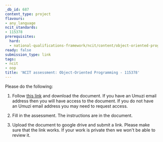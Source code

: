 ```yaml
---
_db_id: 687
content_type: project
flavours:
- any_language
ncit_standards:
- 115378
prerequisites:
  hard:
  - national-qualifications-framework/ncit/content/object-oriented-programming
ready: false
submission_type: link
tags:
- ncit
- oop
title: 'NCIT assessment: Object-Oriented Programming - 115378'
---
```


Please do the following:

1. Follow [this link](https://drive.google.com/file/d/1VDPecsokwVTmxvnpFjV_5BI4WrkUI_ay/view?usp=sharing) and download the document. If you have an Umuzi email address then you will have access to the document. If you do not have an Umuzi email address you may need to request access.

2. Fill in the assessment. The instructions are in the document. 
   
3. Upload the document to google drive and submit a link. Please make sure that the link works. If your work is private then we won't be able to review it.
